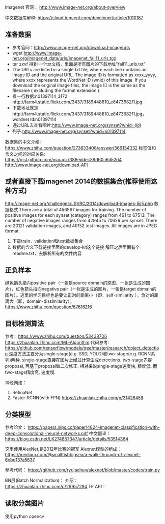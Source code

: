 Imagenet 官网：
http://www.image-net.org/about-overview

中文数据库解释:
https://cloud.tencent.com/developer/article/1010187

## 准备数据
* 参考官网：http://www.image-net.org/download-imageurls
* wget http://www.image-net.org/imagenet_data/urls/imagenet_fall11_urls.tgz
* tar zxvf 得到一个txt文档，里面是所有图片的下载地址"fall11_urls.txt"
* The URLs are listed in a single txt file, where each line contains an image ID and the original URL. The image ID is formatted as xxxx_yyyy, where xxxx represents the WordNet ID (wnid) of this image. If you download the original image files, the image ID is the same as the filename ( excluding the format extension ).
* 看一行数据:n01397114_3172  http://farm4.static.flickr.com/3437/3189448810_e8473682f1.jpg
* 下载地址就是http://farm4.static.flickr.com/3437/3189448810_e8473682f1.jpg， wordnet Id:n01397114
* 通过URL去查看图片:http://www.image-net.org/synset?wnid=(id)
* 列子:http://www.image-net.org/synset?wnid=n01397114

数据集的中文介绍:
https://www.zhihu.com/question/273633408/answer/369134332
标签值和含义之间的对应关系:
https://gist.github.com/maraoz/388eddec39d60c6d52d4
http://www.image-net.org/download-API

## 或者直接下载imagenet 2014的数据集合(**推荐使用这种方式**)
http://image-net.org/challenges/LSVRC/2014/download-images-5jj5.php
数据格式
There are a total of 456567 images for training. The number of positive images for each synset (category) ranges from 461 to 67513. The number of negative images ranges from 42945 to 70626 per synset. There are 20121 validation images, and 40152 test images. All images are in JPEG format.

1. 下载train，validation和test数据集合
2. 数据的含义下载链接里面的develop-kit这个链接
解压之后里面有个readme.txt，去解析所有的文件内容


## 正负样本
绿色箭头指向positive pair（一张是source domain的原图，一张是生成的图片），红色箭头指向negative pair（一张是生成的图片，一张是target domain的图片）。这里的学习目标也是要让正对的距离小（即，self-similarity ），负对的距离大（即，domain-dissimilarity）。
https://www.zhihu.com/question/67616216

## 目标检测算法
参考：https://www.zhihu.com/question/53438706
https://zhuanlan.zhihu.com/ML-Algorithm
代码参考: https://github.com/tensorflow/models/tree/master/research/object_detection
深度方法主要分为single-stage(e.g. SSD, YOLO)和two-stage(e.g. RCNN系列)两种. single-stage直接在图片上经过计算生成detections. two-stage先提proposal, 再基于proposal做二次修正. 相对来说single-stage速度快, 精度低. 而two-stage精度高, 速度慢.

神经网络：
1. RetinaNet
2. Faster-RCNN(with FPN)
https://zhuanlan.zhihu.com/p/31426458

## 分类模型
参考论文：
https://papers.nips.cc/paper/4824-imagenet-classification-with-deep-convolutional-neural-networks.pdf
中文翻译：
https://blog.csdn.net/LK274857347/article/details/53514364

这里使用AlexNet,是2012年比赛的冠军
Alexnet模型的组成：
https://medium.com/@smallfishbigsea/a-walk-through-of-alexnet-6cbd137a5637

参考代码：
https://github.com/ryujaehun/alexnet/blob/master/codes/train.py

BN层(Batch Normalization)：
介绍：https://zhuanlan.zhihu.com/p/29957294
TF API：

## 读取分类图片
使用python opencv
